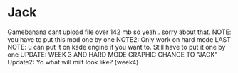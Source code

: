 # Jack
Gamebanana cant upload file over 142 mb so yeah..
sorry about that.
NOTE: you have to put this mod one by one
NOTE2: Only work on hard mode
LAST NOTE: u can put it on kade engine if you want to. Still have to put it one by one
UPDATE: WEEK 3 AND HARD MODE GRAPHIC CHANGE TO "JACK"
Update2: Yo what will milf look like? (week4)
